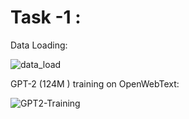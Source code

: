 # Task -1 :
Data Loading:

![data_load](https://github.com/AbhishekG-1plus/GPT-2_contlo/assets/77354191/693c7cff-1c67-4933-9d7f-ffeb0b762636)

GPT-2 (124M ) training on OpenWebText:

![GPT2-Training](https://github.com/AbhishekG-1plus/GPT-2_contlo/assets/77354191/d1b48fa8-1acd-4de8-a272-55f1592bef7d)



